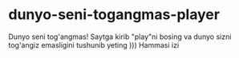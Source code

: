 # dunyo-seni-togangmas-player
Dunyo seni tog'angmas!
Saytga kirib "play"ni bosing va dunyo sizni tog'angiz emasligini tushunib yeting )))
Hammasi izi
